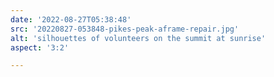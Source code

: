```yaml
---
date: '2022-08-27T05:38:48'
src: '20220827-053848-pikes-peak-aframe-repair.jpg'
alt: 'silhouettes of volunteers on the summit at sunrise'
aspect: '3:2'

---
```

